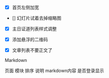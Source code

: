 - [x] 首页左侧加宽
- [] 幻灯片试着去掉缩略图
- [x] 主日证道列表样式调整
- [x] 添加悬浮的二维码
- [x] 文章列表不要正文了


Markdown

页面 模块 排序 说明 markdown内容 是否登录显示